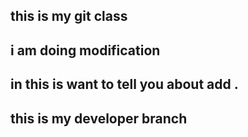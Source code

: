 ## this is my git class ##
## i am doing modification ##
## in this is want to tell you about add . ##
## this is my developer branch  ##
